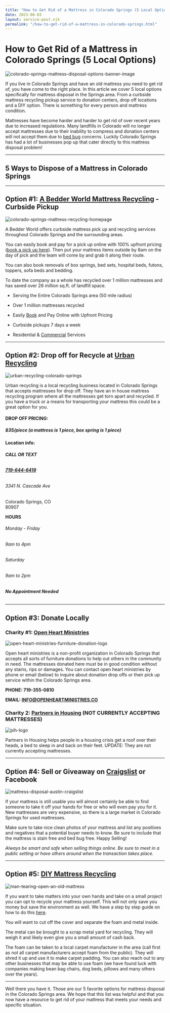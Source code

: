 ```yaml
---
title: "How to Get Rid of a Mattress in Colorado Springs (5 Local Options)"
date: 2023-06-03
layout: service-post.njk
permalink: "/how-to-get-rid-of-a-mattress-in-colorado-springs.html"
---
```


# How to Get Rid of a Mattress in Colorado Springs (5 Local Options)

![colorado-springs-mattress-disposal-options-banner-image](/filtered-images/Most-Attractive-Youtube-Thumbnail-2023-03-16T222016.453-1024x576.png)

If you live in Colorado Springs and have an old mattress you need to get rid of, you have come to the right place. In this article we cover 5 local options specifically for mattress disposal in the Springs area. From a curbside mattress recycling pickup service to donation centers, drop off locations and a DIY option. There is something for every person and mattress condition.

Mattresses have become harder and harder to get rid of over recent years due to increased regulations. Many landfills in Colorado will no longer accept mattresses due to their inability to compress and donation centers will not accept them due to [bed bug](https://www.abedderworld.com/bed-bugs-in-pillow.html/) concerns. Luckily Colorado Springs has had a lot of businesses pop up that cater directly to this mattress disposal problem!

* * *

## 5 Ways to Dispose of a Mattress in Colorado Springs

* * *

## Option #1: [A Bedder World Mattress Recycling](https://www.abedderworld.com/colorado-springs-mattress-disposal/) - Curbside Pickup

![colorado-springs-mattress-recycling-homepage](/filtered-images/colorado-springs-mattress-recycling-homepage-1024x558.png)

A Bedder World offers curbside mattress pick up and recycling services throughout Colorado Springs and the surrounding areas.

You can easily book and pay for a pick up online with 100% upfront pricing ([book a pick up here](https://www.abedderworld.com/book-online/)). Then put your mattress items outside by 8am on the day of pick and the team will come by and grab it along their route.

You can also book removals of box springs, bed sets, hospital beds, futons, toppers, sofa beds and bedding.

To date the company as a whole has recycled over 1 million mattresses and has saved over 26 million sq.ft. of landfill space.

- Serving the Entire Colorado Springs area (50 mile radius)

- Over 1 million mattresses recycled

- Easily [Book](https://www.abedderworld.com/book-online/) and Pay Online with Upfront Pricing

- Curbside pickups 7 days a week

- Residential & [Commercial](https://www.abedderworld.com/commercial/) Services

* * *

## Option #2: Drop off for Recycle at [Urban Recycling](https://www.urbanrecyclingcolo.com/)

![urban-recycling-colorado-springs](/filtered-images/Screen-Shot-2023-03-16-at-7.57.58-PM.png)

Urban recycling is a local recycling business located in Colorado Springs that accepts mattresses for drop off. They have an in house mattress recycling program where all the mattresses get torn apart and recycled. If you have a truck or a means for transporting your mattress this could be a great option for you.

#### DROP OFF PRICING:

##### $35/piece (a mattress is 1 piece, box spring is 1 piece)

#### Location info:

###### **CALL OR TEXT**

###### [**719-644-6419**](tel:719-644-6419)

###### 3341 N. Cascade Ave  
Colorado Springs, CO  
80907

**HOURS**

###### Monday - Friday​

###### 9am to 4pm

###### Saturday

###### 9am to 2pm

###### _**No Appointment Needed**_

* * *

## Option #3: Donate Locally

### Charity #1: [Open Heart Ministries](https://www.openheartministries.co/furniture-donations)

![open-heart-ministries-furniture-donation-logo](/filtered-images/Screen-Shot-2023-03-16-at-10.02.42-PM-1024x217.png)

Open heart ministries is a non-profit organization in Colorado Springs that accepts all sorts of furniture donations to help out others in the community in need. The mattresses donated here must be in good condition without any stains, rips or damages. You can contact open heart ministries by phone or email (below) to inquire about donation drop offs or their pick up service within the Colorado Springs area.

**PHONE: 719-355-0810**

**EMAIL: [INFO@OPENHEARTMINISTRIES.CO](mailto:INFO@OPENHEARTMINISTRIES.CO)**

### Charity 2: [Partners in Housing](https://partnersinhousing.org/give-items/) (NOT CURRENTLY ACCEPTING MATTRESSES)

![pih-logo](/filtered-images/PIH-Logo_Horiz_CMYK-1024x398.jpeg)

Partners in Housing helps people in a housing crisis get a roof over their heads, a bed to sleep in and back on their feet. UPDATE: They are not currently accepting mattresses.

* * *

## Option #4: Sell or Giveaway on [Craigslist](https://cosprings.craigslist.org/) or Facebook

![mattress-disposal-austin-craigslist](/filtered-images/Screen-Shot-2019-12-11-at-8.06.07-AM-edited.png)

If your mattress is still usable you will almost certainly be able to find someone to take it off your hands for free or who will even pay you for it. New mattresses are very expensive, so there is a large market in Colorado Springs for used mattresses.

Make sure to take nice clean photos of your mattress and list any positives and negatives that a potential buyer needs to know. Be sure to include that the mattress is stain free and bed bug free. Happy Selling!

_Always be smart and safe when selling things online. Be sure to meet in a public setting or have others around when the transaction takes place._

* * *

## Option #5: [DIY Mattress Recycling](https://www.abedderworld.com/how-to-recycle-a-mattress/)

![man-tearing-open-an-old-mattress](/filtered-images/Screen-Shot-2019-04-08-at-1.56.55-PM-1024x572.webp)

If you want to take matters into your own hands and take on a small project you can opt to recycle your mattress yourself. This will not only save you money but save the environment as well. We have a step by step guide on how to do this [here](https://www.abedderworld.com/how-to-recycle-a-mattress/).

You will want to cut off the cover and separate the foam and metal inside.

The metal can be brought to a scrap metal yard for recycling. They will weigh it and likely even give you a small amount of cash back.

The foam can be taken to a local carpet manufacturer in the area (call first as not all carpet manufacturers accept foam from the public). They will shred it up and use it to make carpet padding. You can also reach out to any other businesses that may be able to use foam (we have found luck with companies making bean bag chairs, dog beds, pillows and many others over the years).

* * *

Well there you have it. Those are our 5 favorite options for mattress disposal in the Colorado Springs area. We hope that this list was helpful and that you now have a resource to get rid of your mattress that meets your needs and specific situation.
